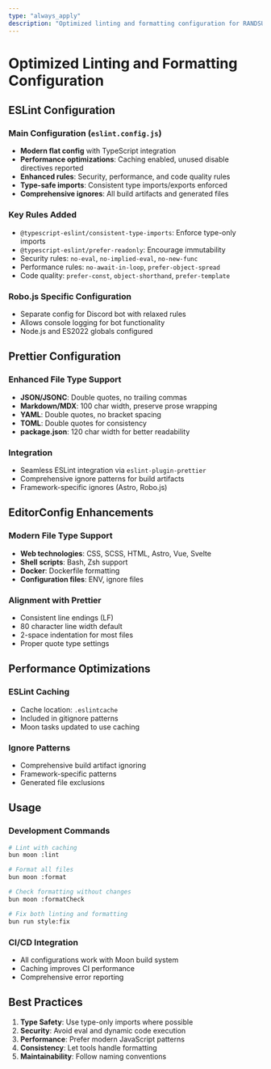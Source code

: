 ```yaml
---
type: "always_apply"
description: "Optimized linting and formatting configuration for RANDSUM monorepo"
---
```


# Optimized Linting and Formatting Configuration

## ESLint Configuration

### Main Configuration (`eslint.config.js`)
- **Modern flat config** with TypeScript integration
- **Performance optimizations**: Caching enabled, unused disable directives reported
- **Enhanced rules**: Security, performance, and code quality rules
- **Type-safe imports**: Consistent type imports/exports enforced
- **Comprehensive ignores**: All build artifacts and generated files

### Key Rules Added
- `@typescript-eslint/consistent-type-imports`: Enforce type-only imports
- `@typescript-eslint/prefer-readonly`: Encourage immutability
- Security rules: `no-eval`, `no-implied-eval`, `no-new-func`
- Performance rules: `no-await-in-loop`, `prefer-object-spread`
- Code quality: `prefer-const`, `object-shorthand`, `prefer-template`

### Robo.js Specific Configuration
- Separate config for Discord bot with relaxed rules
- Allows console logging for bot functionality
- Node.js and ES2022 globals configured

## Prettier Configuration

### Enhanced File Type Support
- **JSON/JSONC**: Double quotes, no trailing commas
- **Markdown/MDX**: 100 char width, preserve prose wrapping
- **YAML**: Double quotes, no bracket spacing
- **TOML**: Double quotes for consistency
- **package.json**: 120 char width for better readability

### Integration
- Seamless ESLint integration via `eslint-plugin-prettier`
- Comprehensive ignore patterns for build artifacts
- Framework-specific ignores (Astro, Robo.js)

## EditorConfig Enhancements

### Modern File Type Support
- **Web technologies**: CSS, SCSS, HTML, Astro, Vue, Svelte
- **Shell scripts**: Bash, Zsh support
- **Docker**: Dockerfile formatting
- **Configuration files**: ENV, ignore files

### Alignment with Prettier
- Consistent line endings (LF)
- 80 character line width default
- 2-space indentation for most files
- Proper quote type settings

## Performance Optimizations

### ESLint Caching
- Cache location: `.eslintcache`
- Included in gitignore patterns
- Moon tasks updated to use caching

### Ignore Patterns
- Comprehensive build artifact ignoring
- Framework-specific patterns
- Generated file exclusions

## Usage

### Development Commands
```bash
# Lint with caching
bun moon :lint

# Format all files
bun moon :format

# Check formatting without changes
bun moon :formatCheck

# Fix both linting and formatting
bun run style:fix
```

### CI/CD Integration
- All configurations work with Moon build system
- Caching improves CI performance
- Comprehensive error reporting

## Best Practices

1. **Type Safety**: Use type-only imports where possible
2. **Security**: Avoid eval and dynamic code execution
3. **Performance**: Prefer modern JavaScript patterns
4. **Consistency**: Let tools handle formatting
5. **Maintainability**: Follow naming conventions
